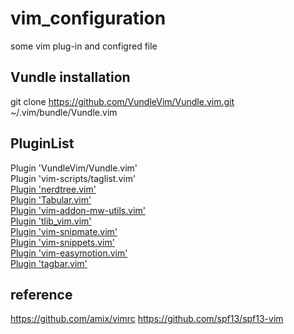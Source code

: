 # vim_configuration
some vim plug-in and configred file

## Vundle installation
git clone https://github.com/VundleVim/Vundle.vim.git ~/.vim/bundle/Vundle.vim

## PluginList    
Plugin 'VundleVim/Vundle.vim'    
Plugin 'vim-scripts/taglist.vim'    
[Plugin 'nerdtree.vim'](https://github.com/scrooloose/nerdtree)    
[Plugin 'Tabular.vim'](https://github.com/godlygeek/tabular)    
[Plugin 'vim-addon-mw-utils.vim'](https://github.com/tomtom/tlib_vim.git)    
[Plugin 'tlib_vim.vim'](https://github.com/MarcWeber/vim-addon-mw-utils.git)    
[Plugin 'vim-snipmate.vim'](https://github.com/garbas/vim-snipmate)    
[Plugin 'vim-snippets.vim'](https://github.com/honza/vim-snippets.git)    
[Plugin 'vim-easymotion.vim'](https://github.com/easymotion/vim-easymotion)   
[Plugin 'tagbar.vim'](https://github.com/majutsushi/tagbar)    


## reference
https://github.com/amix/vimrc
https://github.com/spf13/spf13-vim
